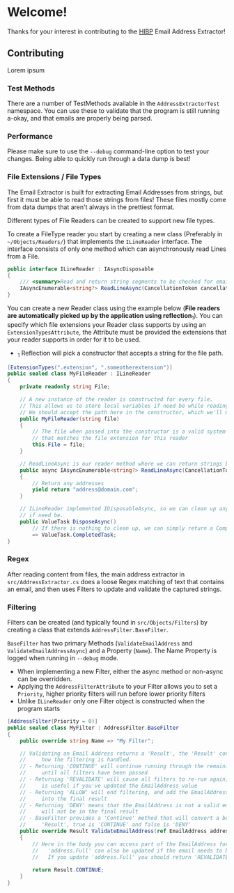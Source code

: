 # Welcome!

Thanks for your interest in contributing to the [HIBP](https://haveibeenpwned.com/) Email Address Extractor!

## Contributing

Lorem ipsum

### Test Methods

There are a number of TestMethods available in the `AddressExtractorTest` namespace. You can use these to validate that the program is still running a-okay, and that emails are properly being parsed.

### Performance

Please make sure to use the `--debug` command-line option to test your changes. Being able to quickly run through a data dump is best!

### File Extensions / File Types

The Email Extractor is built for extracting Email Addresses from strings, but first it must be able to read those strings from files! These files mostly come from data dumps that aren't always in the prettiest format.

Different types of File Readers can be created to support new file types.

To create a FileType reader you start by creating a new class (Preferably in `~/Objects/Readers/`) that implements the `ILineReader` interface. The interface consists of only one method which can asynchronously read Lines from a File.

```csharp
public interface ILineReader : IAsyncDisposable
{
    /// <summary>Read and return string segments to be checked for email addresses</summary>
    IAsyncEnumerable<string?> ReadLineAsync(CancellationToken cancellation = default);
}
```

You can create a new Reader class using the example below (**File readers are automatically picked up by the application using reflection**<sub>1</sub>). You can specify which file extensions your Reader class supports by using an `ExtensionTypesAttribute`, the Attribute must be provided the extensions that your reader supports in order for it to be used.

- <sub>1</sub> Reflection will pick a constructor that accepts a string for the file path.

```csharp
[ExtensionTypes(".extension", ".someotherextension")]
public sealed class MyFileReader : ILineReader
{
    private readonly string File;

    // A new instance of the reader is constructed for every file.
    // This allows us to store local variables if need be while reading through the file
    // We should accept the path here in the constructor, which we'll make use of later
    public MyFileReader(string file)
    {
        // The file when passed into the constructor is a valid system file
        // that matches the file extension for this reader
        this.File = file;
    }

    // ReadLineAsync is our reader method where we can return strings back to the EmailExtractor
    public async IAsyncEnumerable<string?> ReadLineAsync(CancellationToken cancellation = default)
    {
        // Return any addresses
        yield return "address@domain.com";
    }

    // ILineReader implemented IDisposableAsync, so we can clean up any resources
    // if need be.
    public ValueTask DisposeAsync()
        // If there is nothing to clean up, we can simply return a Completed Task.
        => ValueTask.CompletedTask;
}
```

### Regex

After reading content from files, the main address extractor in `src/AddressExtractor.cs` does a loose Regex matching of text that contains an email, and then uses Filters to update and validate the captured strings.

### Filtering

Filters can be created (and typically found in `src/Objects/Filters`) by creating a class that extends `AddressFilter.BaseFilter`.

`BaseFilter` has two primary Methods (`ValidateEmailAddress` and `ValidateEmailAddressAsync`) and a Property (`Name`). The Name Property is logged when running in `--debug` mode.

- When implementing a new Filter, either the async method or non-async can be overridden.
- Applying the `AddressFilterAttribute` to your Filter allows you to set a `Priority`, higher priority filters will run before lower priority filters
- Unlike `ILineReader` only one Filter object is constructed when the program starts

```csharp
[AddressFilter(Priority = 0)]
public sealed class MyFilter : AddressFilter.BaseFilter
{
    public override string Name => "My Filter";

    // Validating an Email Address returns a 'Result', the 'Result' controls
    //     how the filtering is handled.
    // - Returning 'CONTINUE' will continue running through the remaining filters
    //     until all filters have been passed
    // - Returning 'REVALIDATE' will cause all filters to re-run again, this
    //     is useful if you've updated the EmailAddress value
    // - Returning 'ALLOW' will end filtering, and add the EmailAddress value
    //     into the final result
    // - Returning 'DENY' means that the EmailAddress is not a valid email and
    //     will not be in the final result
    // - BaseFilter provides a 'Continue' method that will convert a bool to
    //     'Result', true is 'CONTINUE' and false is 'DENY'
    public override Result ValidateEmailAddress(ref EmailAddress address)
    {
        // Here in the body you can access part of the EmailAddress for filtering
        //   'address.Full' can also be updated if the email needs to be trimmed
        //   If you update 'address.Full' you should return 'REVALIDATE' to re-run filters
        
        return Result.CONTINUE;
    }
}
```